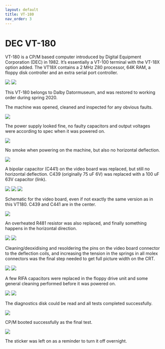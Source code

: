 ```yaml
---
layout: default
title: VT-180
nav_order: 3
---
```


# DEC VT-180

VT-180 is a CP/M based computer introduced by Digital Equipment Corporation (DEC) in 1982. It’s essentially a VT-100 terminal with the VT-18X option added. The VT18X contains a 2 MHz Z80 processor, 64K RAM, a floppy disk controller and an extra serial port controller.

![](../assets/images/vt-180/2019-12-22_06.37_VT18X_Option-768x1024.jpeg)
![](../assets/images/vt-180/2019-12-22_06.41_CPU_Board-1024x768.jpeg)

This VT-180 belongs to Dalby Datormuseum, and was restored to working order during spring 2020.

The machine was opened, cleaned and inspected for any obvious faults.

![](../assets/images/vt-180/2019-12-22_06.24_Back-1024x768.jpeg)

The power supply looked fine, no faulty capacitors and output voltages were according to spec when it was powered on.

![](../assets/images/vt-180/2019-12-22_06.31_Power_supply-1024x768.jpeg)

No smoke when powering on the machine, but also no horizontal deflection.

![](../assets/images/vt-180/2019-12-22_06.44_No_deflection-1024x768.jpeg)

A bipolar capacitor (C441) on the video board was replaced, but still no horizontal deflection. C439 (originally 75 uF 6V) was replaced with a 100 uF 63V capacitor (link).

![](../assets/images/vt-180/2019-12-28_11.24_Capacitor-1024x768.jpeg)
![](../assets/images/vt-180/2020-01-05_06.29_Faulty_cap-768x1024.jpeg)
![](../assets/images/vt-180/2020-01-05_07.04_No_deflection-1024x768.jpeg)

Schematic for the video board, even if not exactly the same version as in this VT180. C439 and C441 are in the center.

![](../assets/images/vt-180/Video_board_schematic-1024x580.png)

An overheated R481 resistor was also replaced, and finally something happens in the horizontal direction.

![](../assets/images/vt-180/2020-05-14_19.08_Resistor-1-1024x989.jpg)
![](../assets/images/vt-180/2020-05-15_19.57_VT180-1024x768.jpeg)

Cleaning/deoxidising and resoldering the pins on the video board connector to the deflection coils, and increasing the tension in the springs in all molex connectors was the final step needed to get full picture width on the CRT.

![](../assets/images/vt-180/2020-05-15_19.59_Video_board-1024x768.jpeg)
![](../assets/images/vt-180/2020-05-15_19.57_VT180-1024x768.jpeg)

A few RIFA capacitors were replaced in the floppy drive unit and some general cleaning performed before it was powered on.

![](../assets/images/vt-180/2020-07-18_13.38_Floppy-1024x768.jpeg)
![](../assets/images/vt-180/2020-07-18_13.40_Floppy_PS_1-768x1024.jpeg)

The diagnostics disk could be read and all tests completed successfully.

![](../assets/images/vt-180/2020-07-18_14.26_VT180-1024x676.jpg)

CP/M booted successfully as the final test.

![](../assets/images/vt-180/2020-07-18_14.30_VT180-1-833x1024.jpg)

The sticker was left on as a reminder to turn it off overnight.